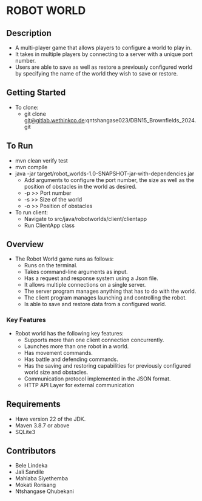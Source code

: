 # ROBOT WORLD

## Description
* A multi-player game that allows players to configure a world to play in.
* It takes in multiple players by connecting to a server with a unique port number.
* Users are able to save as well as restore a previously configured world by specifying the name of the world they wish to save or restore.

## Getting Started
* To clone:
  * git clone git@gitlab.wethinkco.de:qntshangase023/DBN15_Brownfields_2024.git

## To Run
* mvn clean verify test
* mvn compile
* java -jar target/robot_worlds-1.0-SNAPSHOT-jar-with-dependencies.jar
    * Add arguments to configure the port number, the size as well as the position of obstacles in the world as desired.
    * -p <arg> >> Port number
    * -s <arg> >> Size of the world
    * -o <arg> >> Position of obstacles
* To run client:
  * Navigate to src/java/robotworlds/client/clientapp 
  * Run ClientApp class

## Overview
* The Robot World game runs as follows:
    * Runs on the terminal.
    * Takes command-line arguments as input.
    * Has a request and response system using a Json file.
    * It allows multiple connections on a single server.
    * The server program manages anything that has to do with the world.
    * The client program manages launching and controlling the robot.
    * Is able to save and restore data from a configured world.

### Key Features
* Robot world has the following key features:
    * Supports more than one client connection concurrently.
    * Launches more than one robot in a world.
    * Has movement commands.
    * Has battle and defending commands.
    * Has the saving and restoring capabilities for previously configured world size and obstacles.
    * Communication protocol implemented in the JSON format.
    * HTTP API Layer for external communication

## Requirements
* Have version 22 of the JDK.
* Maven 3.8.7 or above
* SQLite3

## Contributors
* Bele Lindeka
* Jali Sandile
* Mahlaba Siyethemba
* Mokati Rorisang
* Ntshangase Qhubekani
